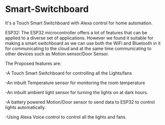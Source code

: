 # Smart-Switchboard

It's a Touch Smart Switchboard with Alexa control for home automation.

ESP32: The ESP32 microcontroller offers a lot of features that can be applied to a diverse set of applications. However we found it suitable for making a smart switchboard as we can use both the WiFi and Bluetooth in it for communicating to the cloud and at the same time communicating to other devices such as Motion sensor/Door Sensor.

The Proposed features are:

 -A Touch Smart Switchboard for controlling all the Lights/fans
 
 -An inbuilt Temperature sensor for monitoring the room temperature
 
 -An inbuilt ambient light sensor for turning the lights on at dark hours.
 
 -A battery powered Motion/Door sensor to send data to ESP32 to control lights automatically.
 
 -Using Alexa Voice control to control all the lights and fans.
